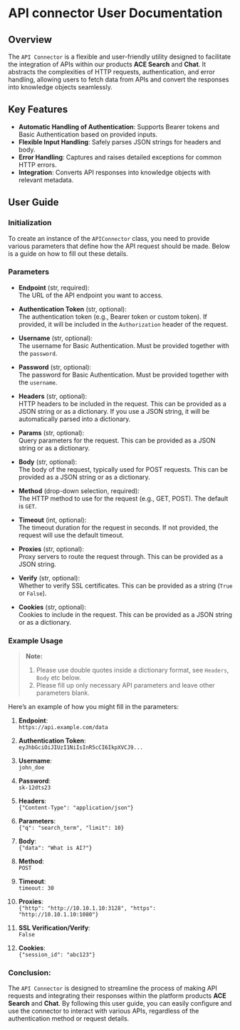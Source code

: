 # API connector User Documentation

## Overview

The `API Connector` is a flexible and user-friendly utility designed to facilitate the integration of APIs within our products **ACE Search** and **Chat**. It abstracts the complexities of HTTP requests, authentication, and error handling, allowing users to fetch data from APIs and convert the responses into knowledge objects seamlessly.

## Key Features

- **Automatic Handling of Authentication**: Supports Bearer tokens and Basic Authentication based on provided inputs.
- **Flexible Input Handling**: Safely parses JSON strings for headers and body.
- **Error Handling**: Captures and raises detailed exceptions for common HTTP errors.
- **Integration**: Converts API responses into knowledge objects with relevant metadata.

## User Guide

### Initialization

To create an instance of the `APIConnector` class, you need to provide various parameters that define how the API request should be made. Below is a guide on how to fill out these details.

### Parameters

- **Endpoint** (str, required):  
  The URL of the API endpoint you want to access.

- **Authentication Token** (str, optional):  
  The authentication token (e.g., Bearer token or custom token). If provided, it will be included in the `Authorization` header of the request.

- **Username** (str, optional):  
  The username for Basic Authentication. Must be provided together with the `password`.

- **Password** (str, optional):  
  The password for Basic Authentication. Must be provided together with the `username`.

- **Headers** (str, optional):  
  HTTP headers to be included in the request. This can be provided as a JSON string or as a dictionary. If you use a JSON string, it will be automatically parsed into a dictionary.

- **Params** (str, optional):  
  Query parameters for the request. This can be provided as a JSON string or as a dictionary.

- **Body** (str, optional):  
  The body of the request, typically used for POST requests. This can be provided as a JSON string or as a dictionary.

- **Method** (drop-down selection, required):  
  The HTTP method to use for the request (e.g., GET, POST). The default is `GET`.

- **Timeout** (int, optional):  
  The timeout duration for the request in seconds. If not provided, the request will use the default timeout.

- **Proxies** (str, optional):  
  Proxy servers to route the request through. This can be provided as a JSON string.

- **Verify** (str, optional):  
  Whether to verify SSL certificates. This can be provided as a string (`True` or `False`).

- **Cookies** (str, optional):  
  Cookies to include in the request. This can be provided as a JSON string or as a dictionary.

### Example Usage

> **Note:**
> 1. Please use double quotes inside a dictionary format, see `Headers`, `Body` etc below.
> 2. Please fill up only necessary API parameters and leave other parameters blank. 

Here’s an example of how you might fill in the parameters:

1. **Endpoint**:  
  `https://api.example.com/data`

2. **Authentication Token**:  
  `eyJhbGciOiJIUzI1NiIsInR5cCI6IkpXVCJ9...`

3. **Username**:  
  `john_doe`

4. **Password**:  
   `sk-12dts23`

5. **Headers**:  
   `{"Content-Type": "application/json"}`

6. **Parameters**:  
   `{"q": "search_term", "limit": 10}`

7. **Body**:  
   `{"data": "What is AI?"}`

8. **Method**:  
   `POST`

9. **Timeout**:  
   `timeout: 30`

10. **Proxies**:  
    `{"http": "http://10.10.1.10:3128", "https": "http://10.10.1.10:1080"}`

11. **SSL Verification/Verify**:  
    `False`

12. **Cookies**:  
    `{"session_id": "abc123"}`


### Conclusion:

The `API Connector` is designed to streamline the process of making API requests and integrating their responses within the platform products **ACE Search** and **Chat**. By following this user guide, you can easily configure and use the connector to interact with various APIs, regardless of the authentication method or request details.

